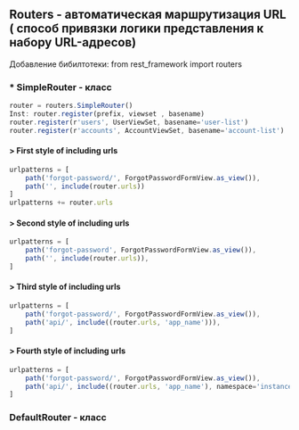 
## Routers - автоматическая маршрутизация URL ( способ привязки логики представления к набору URL-адресов)
Добавление бибилтотеки: from rest_framework import routers
### * SimpleRouter - класс
``` javascript 
router = routers.SimpleRouter()
Inst: router.register(prefix, viewset , basename)
router.register(r'users', UserViewSet, basename='user-list')
router.register(r'accounts', AccountViewSet, basename='account-list')
```
#### > First style of including urls
``` javascript
urlpatterns = [
    path('forgot-password/', ForgotPasswordFormView.as_view()),
    path('', include(router.urls))
]
urlpatterns += router.urls
```
#### > Second style of including urls
``` javascript
urlpatterns = [
    path('forgot-password', ForgotPasswordFormView.as_view()),
    path('', include(router.urls)),
]
```
#### > Third style of including urls
``` javascript
urlpatterns = [
    path('forgot-password/', ForgotPasswordFormView.as_view()),
    path('api/', include((router.urls, 'app_name'))),
]
```
#### > Fourth style of including urls
``` javascript
urlpatterns = [
    path('forgot-password/', ForgotPasswordFormView.as_view()),
    path('api/', include((router.urls, 'app_name'), namespace='instance_name')),
]
```
### DefaultRouter - класс
